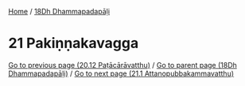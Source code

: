 
[Home](/) / [18Dh Dhammapadapāḷi](../18Dh.md)

# 21 Pakiṇṇakavagga


[Go to previous page (20.12 Paṭācārāvatthu)](20/20.12.md) / [Go to parent page (18Dh Dhammapadapāḷi)](0.md) / [Go to next page (21.1 Attanopubbakammavatthu)](21/21.1.md)


